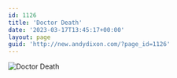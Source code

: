 ```yaml
---
id: 1126
title: 'Doctor Death'
date: '2023-03-17T13:45:17+00:00'
layout: page
guid: 'http://new.andydixon.com/?page_id=1126'
---
```


![Doctor Death](https://i0.wp.com/assets.g8x2.ldn.idrivee2-23.com/posters/Doctor%20Death%2001.jpg?w=1200&ssl=1 "Doctor Death")